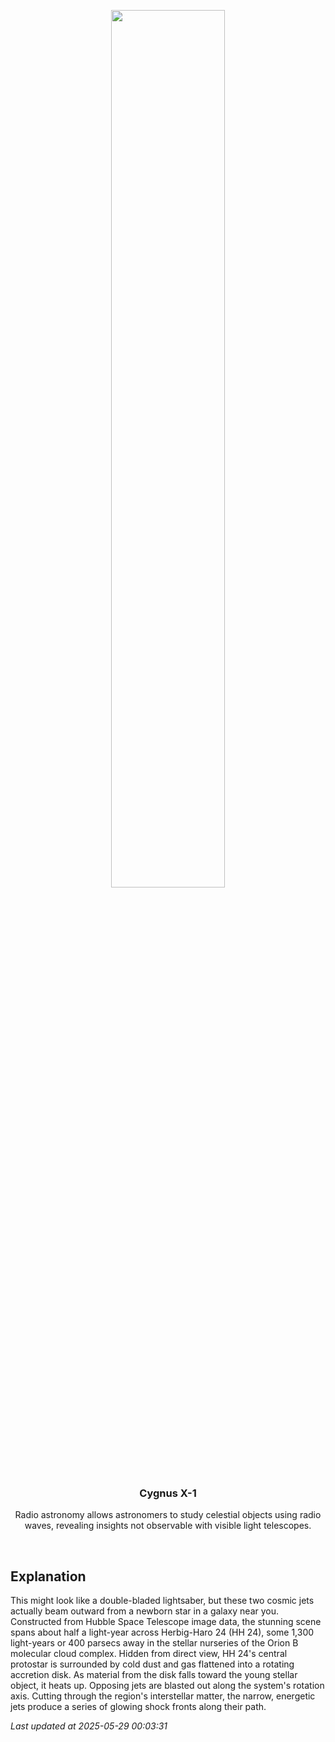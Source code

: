 <p align='center'>
    <img src='https://apod.nasa.gov/apod/image/2505/hs-2015-42-a-largeHH241024.jpg' width='60%' />
    <h3 align="center">Cygnus X-1</h3>
    <p align="center">Radio astronomy allows astronomers to study celestial objects using radio waves, revealing insights not observable with visible light telescopes.</p>
</p>
<br/>

Explanation
--
This might look like a double-bladed lightsaber, but these two cosmic jets actually beam outward from a newborn star in a galaxy near you. Constructed from Hubble Space Telescope image data, the stunning scene spans about half a light-year across Herbig-Haro 24 (HH 24), some 1,300 light-years or 400 parsecs away in the stellar nurseries of the Orion B molecular cloud complex. Hidden from direct view, HH 24's central protostar is surrounded by cold dust and gas flattened into a rotating accretion disk. As material from the disk falls toward the young stellar object, it heats up. Opposing jets are blasted out along the system's rotation axis. Cutting through the region's interstellar matter, the narrow, energetic jets produce a series of glowing shock fronts along their path.


*Last updated at 2025-05-29 00:03:31*
